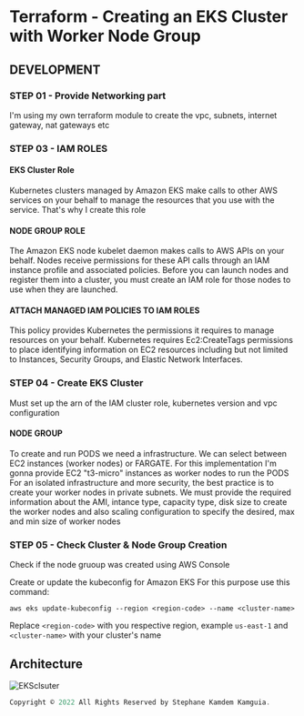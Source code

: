 # Terraform - Creating an EKS Cluster with Worker Node Group

## DEVELOPMENT
### STEP 01 - Provide Networking part
I'm using my own terraform module to create the vpc, subnets, internet gateway, nat gateways etc

### STEP 03 - IAM ROLES
#### EKS Cluster Role
Kubernetes clusters managed by Amazon EKS make calls to other AWS services on your behalf to manage the resources that you use with the service. That's why I create this role
#### NODE GROUP ROLE
The Amazon EKS node kubelet daemon makes calls to AWS APIs on your behalf. Nodes receive permissions for these API calls through an IAM instance profile and associated policies. Before you can launch nodes and register them into a cluster, you must create an IAM role for those nodes to use when they are launched.
#### ATTACH MANAGED IAM POLICIES TO IAM ROLES
This policy provides Kubernetes the permissions it requires to manage resources on your behalf. Kubernetes requires Ec2:CreateTags permissions to place identifying information on EC2 resources including but not limited to Instances, Security Groups, and Elastic Network Interfaces.
### STEP 04 - Create EKS Cluster
Must set up the arn of the IAM cluster role, kubernetes version and vpc configuration
#### NODE GROUP
To create and run PODS we need a infrastructure. We can select between EC2 instances (worker nodes) or FARGATE.
For this implementation I'm gonna provide EC2 "t3-micro" instances as worker nodes to run the PODS
For an isolated infrastructure and more security, the best practice is to create your worker nodes in private subnets.
We must provide the required information about the AMI, intance type, capacity type, disk size to create the worker nodes and also scaling configuration to specify the desired, max and min size of worker nodes
### STEP 05 - Check Cluster & Node Group Creation
Check if the node gruoup was created using AWS Console

Create or update the kubeconfig for Amazon EKS
For this purpose use this command:

```aws eks update-kubeconfig --region <region-code> --name <cluster-name>```

Replace ```<region-code>``` with you respective region, example ```us-east-1```
and ```<cluster-name>``` with your cluster's name


## Architecture
![EKSclsuter](img/architecture.png)

```C++
Copyright © 2022 All Rights Reserved by Stephane Kamdem Kamguia.
